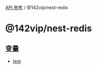 [API 参考](../wiki/Home) / @142vip/nest-redis

# @142vip/nest-redis

## 变量

- [test](../wiki/@142vip.nest-redis.%E5%8F%98%E9%87%8F.test)
